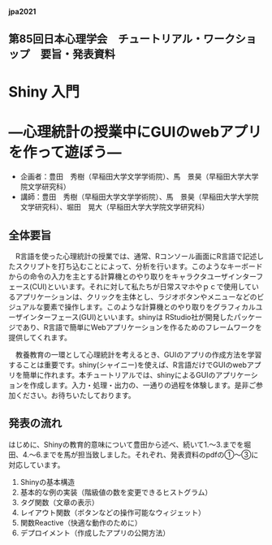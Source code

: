 #### jpa2021
## 第85回日本心理学会　チュートリアル・ワークショップ　要旨・発表資料
 
# Shiny 入門

# ―心理統計の授業中にGUIのwebアプリを作って遊ぼう―

* 企画者：豊田　秀樹（早稲田大学文学学術院）、馬　景昊（早稲田大学大学院文学研究科）
* 講師：豊田　秀樹（早稲田大学文学学術院）、馬　景昊（早稲田大学大学院文学研究科）、堀田　晃大（早稲田大学大学院文学研究科）

## 全体要旨

&emsp;R言語を使った心理統計の授業では、通常、Rコンソール画面にR言語で記述したスクリプトを打ち込むことによって、分析を行います。このようなキーボードからの命令の入力を主とする計算機とのやり取りをキャラクタユーザインターフェース(CUI)といいます。それに対して私たちが日常スマホやｐｃで使用しているアプリケーションは、クリックを主体とし、ラジオボタンやメニューなどのビジュアルな要素で操作します。このような計算機とのやり取りをグラフィカルユーザインターフェース(GUI)といいます。shinyは RStudio社が開発したパッケージであり、R言語で簡単にWebアプリケーションを作るためのフレームワークを提供してくれます。

&emsp;教養教育の一環として心理統計を考えるとき、GUIのアプリの作成方法を学習することは重要です。shiny(シャイニー)を使えば、R言語だけでGUIのwebアプリを簡単に作れます。本チュートリアルでは、shinyによるGUIのアプリケーションを作成します。入力・処理・出力の、一通りの過程を体験します。是非ご参加ください。お待ちいたしております。

## 発表の流れ
はじめに、Shinyの教育的意味について豊田から述べ、続いて1.～3.までを堀田、4.～6.までを馬が担当致しました。それぞれ、発表資料のpdfの①～③に対応しています。

1. Shinyの基本構造
2. 基本的な例の実装（階級値の数を変更できるヒストグラム）
3. タグ関数（文章の表示）
4. レイアウト関数（ボタンなどの操作可能なウィジェット）
5. 関数Reactive（快適な動作のために）
6. デプロイメント（作成したアプリの公開方法）
